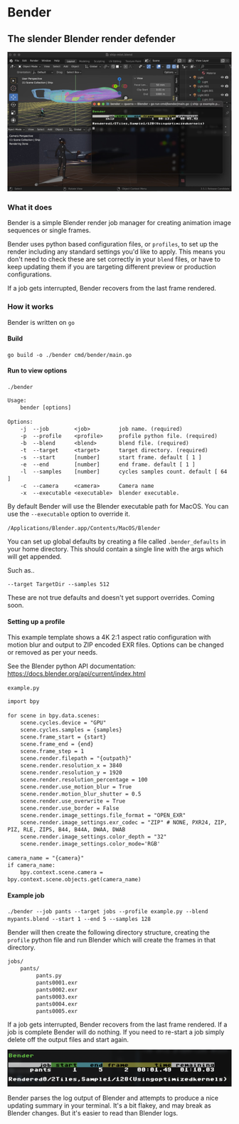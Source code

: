 
# Bender

## The slender Blender render defender

![bender](https://github.com/slipperyseal/bender/blob/main/doc/bender.jpg "bender")

### What it does

Bender is a simple Blender render job manager for creating animation
image sequences or single frames.

Bender uses python based configuration files, or `profiles`,
to set up the render including any standard settings you'd like to
apply. This means you don't need to check these are set correctly
in your `blend` files, or have to keep updating them if you are
targeting different preview or production configurations. 

If a job gets interrupted, Bender recovers from the last frame rendered.

### How it works

Bender is written on `go` 

#### Build

  `go build -o ./bender cmd/bender/main.go`

#### Run to view options

  `./bender`

```
Usage:
    bender [options] 

Options:
    -j  --job        <job>         job name. (required)
    -p  --profile    <profile>     profile python file. (required)
    -b  --blend      <blend>       blend file. (required)
    -t  --target     <target>      target directory. (required)
    -s  --start      [number]      start frame. default [ 1 ]
    -e  --end        [number]      end frame. default [ 1 ]
    -l  --samples    [number]      cycles samples count. default [ 64 ]
    -c  --camera     <camera>      Camera name
    -x  --executable <executable>  blender executable.
```

By default Bender will use the Blender executable path for MacOS.
You can use the `--executable` option to override it. 

`/Applications/Blender.app/Contents/MacOS/Blender`

You can set up global defaults by creating a file called `.bender_defaults` in your home directory.
This should contain a single line with the args which will get appended.

Such as..

```
--target TargetDir --samples 512
```

These are not true defaults and doesn't yet support overrides. Coming soon.

#### Setting up a profile

This example template shows a 4K 2:1 aspect ratio configuration
with motion blur and output to ZIP encoded EXR files.
Options can be changed or removed as per your needs.

See the Blender python API documentation:
https://docs.blender.org/api/current/index.html

  `example.py`

```
import bpy

for scene in bpy.data.scenes:
    scene.cycles.device = "GPU"
    scene.cycles.samples = {samples}
    scene.frame_start = {start}
    scene.frame_end = {end}
    scene.frame_step = 1
    scene.render.filepath = "{outpath}"
    scene.render.resolution_x = 3840
    scene.render.resolution_y = 1920
    scene.render.resolution_percentage = 100
    scene.render.use_motion_blur = True
    scene.render.motion_blur_shutter = 0.5
    scene.render.use_overwrite = True
    scene.render.use_border = False
    scene.render.image_settings.file_format = "OPEN_EXR"
    scene.render.image_settings.exr_codec = "ZIP" # NONE, PXR24, ZIP, PIZ, RLE, ZIPS, B44, B44A, DWAA, DWAB
    scene.render.image_settings.color_depth = "32"
    scene.render.image_settings.color_mode='RGB'

camera_name = "{camera}"
if camera_name:
    bpy.context.scene.camera = bpy.context.scene.objects.get(camera_name)
```

#### Example job

  `./bender --job pants --target jobs --profile example.py --blend mypants.blend --start 1 --end 5 --samples 128`
  
Bender will then create the following directory structure,
creating the `profile` python file and run Blender which will
create the frames in that directory.

```
jobs/
    pants/
         pants.py
         pants0001.exr
         pants0002.exr
         pants0003.exr
         pants0004.exr
         pants0005.exr
```

If a job gets interrupted, Bender recovers from the last frame rendered.
If a job is complete Bender will do nothing. If you need to re-start a job
simply delete off the output files and start again. 

![progress](https://github.com/slipperyseal/bender/blob/main/doc/progress.png "progress")

Bender parses the log output of Blender and attempts to produce a nice
updating summary in your terminal.  It's a bit flakey, and may break as Blender
changes. But it's easier to read than Blender logs.

